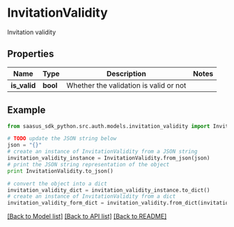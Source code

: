 # InvitationValidity

Invitation validity

## Properties

Name | Type | Description | Notes
------------ | ------------- | ------------- | -------------
**is_valid** | **bool** | Whether the validation is valid or not | 

## Example

```python
from saasus_sdk_python.src.auth.models.invitation_validity import InvitationValidity

# TODO update the JSON string below
json = "{}"
# create an instance of InvitationValidity from a JSON string
invitation_validity_instance = InvitationValidity.from_json(json)
# print the JSON string representation of the object
print InvitationValidity.to_json()

# convert the object into a dict
invitation_validity_dict = invitation_validity_instance.to_dict()
# create an instance of InvitationValidity from a dict
invitation_validity_form_dict = invitation_validity.from_dict(invitation_validity_dict)
```
[[Back to Model list]](../README.md#documentation-for-models) [[Back to API list]](../README.md#documentation-for-api-endpoints) [[Back to README]](../README.md)


